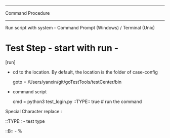 
- - - - - - - - - - -
Command Procedure
- - - - - - - - - - -

Run script with system - Command Prompt (Windows) / Terminal (Unix)


# Test Step - start with run - 
[run]

  - cd to the location. By default, the location is the folder of case-config

	goto = /Users/yanxin/git/goTestTools/testCenter/bin   
	
  - command script

	cmd = python3 test_login.py ::TYPE:: true  # run the command

Special Character replace :

::TYPE::  -  test type

::B::  -  %